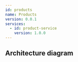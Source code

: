```yaml
---
id: products
name: Products
version: 0.0.1
services:
  - id: product-service
    version: 1.0.0
---
```

## Architecture diagram
<NodeGraph />

